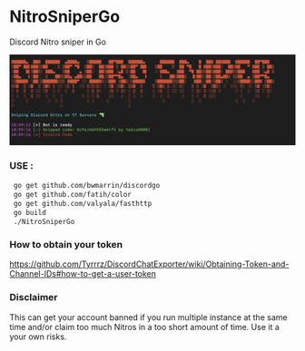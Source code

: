 # NitroSniperGo
Discord Nitro sniper in Go

![Screenshot](screenshot.png)

### USE :

```
 go get github.com/bwmarrin/discordgo
 go get github.com/fatih/color
 go get github.com/valyala/fasthttp
 go build
 ./NitroSniperGo
 ```
 
### How to obtain your token
https://github.com/Tyrrrz/DiscordChatExporter/wiki/Obtaining-Token-and-Channel-IDs#how-to-get-a-user-token

### Disclaimer
This can get your account banned if you run multiple instance at the same time and/or claim too much Nitros in a too short amount of time. Use it a your own risks.
